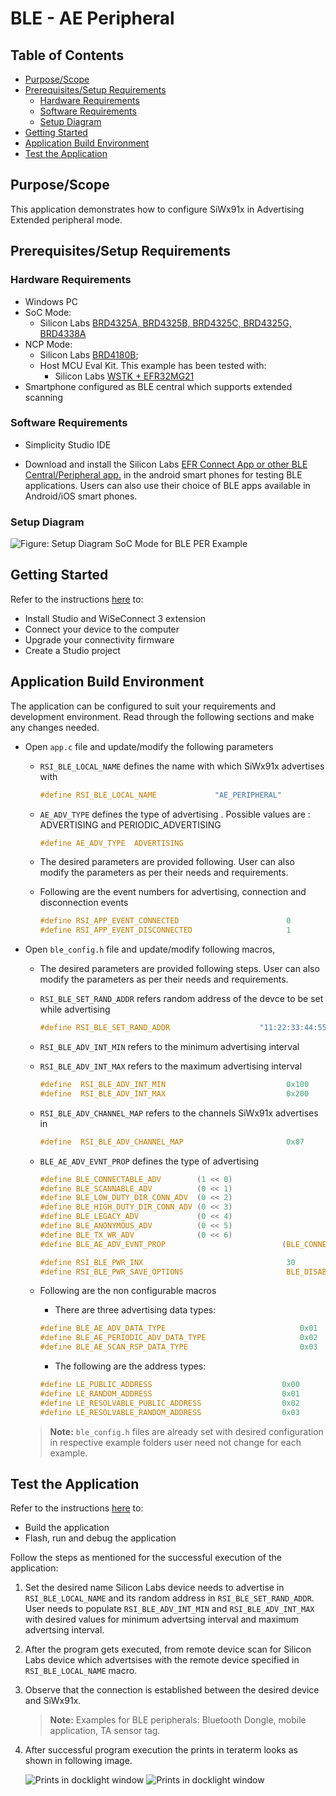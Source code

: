 # BLE - AE Peripheral

## Table of Contents

- [Purpose/Scope](#purposescope) 
- [Prerequisites/Setup Requirements](#prerequisitessetup-requirements)
  - [Hardware Requirements](#hardware-requirements)
  - [Software Requirements](#software-requirements)
  - [Setup Diagram](#setup-diagram)
- [Getting Started](#getting-started)
- [Application Build Environment](#application-build-environment)
- [Test the Application](#test-the-application)

## Purpose/Scope

This application demonstrates how to configure SiWx91x in Advertising Extended peripheral mode.

## Prerequisites/Setup Requirements

### Hardware Requirements

- Windows PC
- SoC Mode:
  - Silicon Labs [BRD4325A, BRD4325B, BRD4325C, BRD4325G, BRD4338A](https://www.silabs.com/)
- NCP Mode:
  - Silicon Labs [BRD4180B](https://www.silabs.com/);
  - Host MCU Eval Kit. This example has been tested with:
    - Silicon Labs [WSTK + EFR32MG21](https://www.silabs.com/development-tools/wireless/efr32xg21-bluetooth-starter-kit)
- Smartphone configured as BLE central which supports extended scanning

### Software Requirements

- Simplicity Studio IDE

- Download and install the Silicon Labs [EFR Connect App or other BLE Central/Peripheral app.](https://www.silabs.com/developers/efr-connect-mobile-app) in the android smart phones for testing BLE applications. Users can also use their choice of BLE apps available in Android/iOS smart phones.

### Setup Diagram

  ![Figure: Setup Diagram SoC Mode for BLE PER Example](resources/readme/ble_ae_peripheral_soc_ncp.png)
  
## Getting Started

Refer to the instructions [here](https://docs.silabs.com/wiseconnect/latest/wiseconnect-getting-started/) to:

- Install Studio and WiSeConnect 3 extension
- Connect your device to the computer
- Upgrade your connectivity firmware
- Create a Studio project

## Application Build Environment

The application can be configured to suit your requirements and development environment. Read through the following sections and make any changes needed.

- Open `app.c` file and update/modify the following parameters 

  - `RSI_BLE_LOCAL_NAME` defines the name with which SiWx91x advertises with
 
    ```c
    #define RSI_BLE_LOCAL_NAME             "AE_PERIPHERAL" 
    ```
  - `AE_ADV_TYPE` defines the type of advertising . Possible values are :
   ADVERTISING and PERIODIC_ADVERTISING
   
    ```c
    #define AE_ADV_TYPE  ADVERTISING
    ```

  - The desired parameters are provided following. User can also modify the parameters as per their needs and requirements.

  - Following are the event numbers for advertising, connection and disconnection events

    ```c
    #define RSI_APP_EVENT_CONNECTED                        0
    #define RSI_APP_EVENT_DISCONNECTED                     1
    ```

- Open `ble_config.h` file and update/modify following macros,

  - The desired parameters are provided following steps. User can also modify the parameters as per their needs and requirements.

  - `RSI_BLE_SET_RAND_ADDR` refers random address of the devce to be set while advertising

    ```c
    #define RSI_BLE_SET_RAND_ADDR                    "11:22:33:44:55:66"
    ```

  - `RSI_BLE_ADV_INT_MIN` refers to the minimum advertising interval
  - `RSI_BLE_ADV_INT_MAX` refers to the maximum advertising interval

    ```c
    #define  RSI_BLE_ADV_INT_MIN                           0x100
    #define  RSI_BLE_ADV_INT_MAX                           0x200
    ```

  - `RSI_BLE_ADV_CHANNEL_MAP` refers to the channels SiWx91x advertises in 

    ```c
    #define  RSI_BLE_ADV_CHANNEL_MAP                       0x07 
    ```

  - `BLE_AE_ADV_EVNT_PROP` defines the type of advertising 

    ```c
    #define BLE_CONNECTABLE_ADV        (1 << 0)
    #define BLE_SCANNABLE_ADV          (0 << 1)
    #define BLE_LOW_DUTY_DIR_CONN_ADV  (0 << 2)
    #define BLE_HIGH_DUTY_DIR_CONN_ADV (0 << 3)
    #define BLE_LEGACY_ADV             (0 << 4)
    #define BLE_ANONYMOUS_ADV          (0 << 5)
    #define BLE_TX_WR_ADV              (0 << 6)
    #define BLE_AE_ADV_EVNT_PROP                          (BLE_CONNECTABLE_ADV | BLE_SCANNABLE_ADV )
    ```

    ```c
    #define RSI_BLE_PWR_INX                                30
    #define RSI_BLE_PWR_SAVE_OPTIONS                       BLE_DISABLE_DUTY_CYCLING
    ```

  - Following are the non configurable macros

    - There are three advertising data types:

    ```c
    #define BLE_AE_ADV_DATA_TYPE                              0x01
    #define BLE_AE_PERIODIC_ADV_DATA_TYPE                     0x02
    #define BLE_AE_SCAN_RSP_DATA_TYPE                         0x03
    ```

    - The following are the address types: 

    ```c
    #define LE_PUBLIC_ADDRESS                             0x00
    #define LE_RANDOM_ADDRESS                             0x01
    #define LE_RESOLVABLE_PUBLIC_ADDRESS                  0x02
    #define LE_RESOLVABLE_RANDOM_ADDRESS                  0x03
    ```

   > **Note:** `ble_config.h` files are already set with desired configuration in respective example folders user need not change for each example. 
   
## Test the Application

Refer to the instructions [here](https://docs.silabs.com/wiseconnect/latest/wiseconnect-getting-started/) to:

- Build the application
- Flash, run and debug the application

Follow the steps as mentioned for the successful execution of the application:

1. Set the desired name Silicon Labs device needs to advertise in `RSI_BLE_LOCAL_NAME` and its random address in `RSI_BLE_SET_RAND_ADDR`. User needs to populate `RSI_BLE_ADV_INT_MIN` and `RSI_BLE_ADV_INT_MAX` with desired values for minimum advertsing interval and maximum advertsing interval.

2. After the program gets executed, from remote device scan for Silicon Labs device which advertsises with the remote device specified in `RSI_BLE_LOCAL_NAME` macro.

3. Observe that the connection is established between the desired device and SiWx91x. 

   > **Note:** Examples for BLE peripherals: Bluetooth Dongle, mobile application, TA sensor tag.
   
7. After successful program execution the prints in teraterm looks as shown in following image.   
     
    ![Prints in docklight window](resources/readme/output1.png) 
    ![Prints in docklight window](resources/readme/output2.png) 